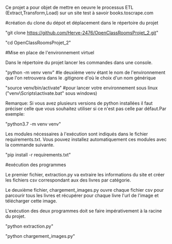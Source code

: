 Ce projet a pour objet de mettre en oeuvre le processus ETL (Extract,Transform,Load) sur un site test à savoir books.toscrape.com


#création du clone du dépot et déplacement dans le répertoire du projet

"git clone https://github.com/Herve-2476/OpenClassRoomsProjet_2.git"

"cd OpenClassRoomsProjet_2"


#Mise en place de l'environnement virtuel

Dans le répertoire du projet lancer les commandes dans une console.

"python -m venv venv"   #le deuxième venv étant le nom de l'environnement que l'on retrouvera dans le .gitignore d'où le choix d'un nom générique

"source venv/bin/activate" #pour lancer votre environnement sous linux ("venv\Scripts\activate.bat" sous windows)

Remarque: Si vous avez plusieurs versions de python installées il faut préciser celle que vous souhaitez utiliser si ce n'est pas celle par défaut.Par exemple:

"python3.7 -m venv venv"

Les modules nécessaires à l'exécution sont indiqués dans le fichier requirements.txt.
Vous pouvez installez automatiquement ces modules avec la commande suivante.

"pip install -r requirements.txt"


#exécution des programmes

Le premier fichier, extraction.py va extraire les informations du site et créer les fichiers csv correspondant aux des livres par catégorie.

Le deuxième fichier, chargement_images.py ouvre chaque fichier csv pour parcourir tous les livres et récupérer pour chaque livre l'url de l'image et télécharger cette image.

L'exécution des deux programmes doit se faire impérativement à la racine du projet.

"python extraction.py"

"python chargement_images.py"